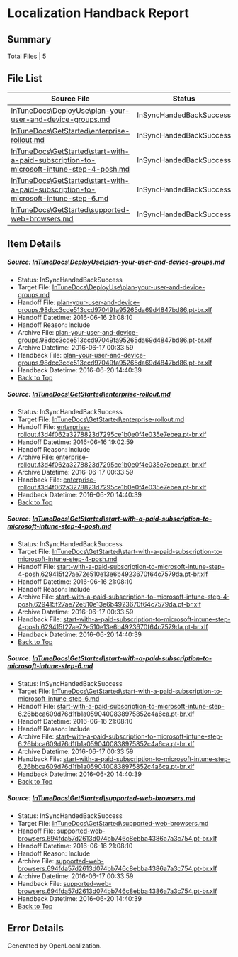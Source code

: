 # <a name='report-top'></a> Localization Handback Report

## Summary
 Total Files | 5

## File List
 Source File | Status | Details 
 ----------- | ------ | ------- 
 [InTuneDocs\DeployUse\plan-your-user-and-device-groups.md](https://github.com/Microsoft/IntuneDocs-pr/blob/82ab2dbfada6c0745195da149d5f0dc1948ceb92/InTuneDocs/DeployUse/plan-your-user-and-device-groups.md) | InSyncHandedBackSuccess | [Details](#e89d8384532b994d810649fc07c698237e2f3cec212)
 [InTuneDocs\GetStarted\enterprise-rollout.md](https://github.com/Microsoft/IntuneDocs-pr/blob/749f44d716491483783dbc1413ba4d439342a76d/InTuneDocs/GetStarted/enterprise-rollout.md) | InSyncHandedBackSuccess | [Details](#baec26939027810af3bd21c6fb49919af229ef40492)
 [InTuneDocs\GetStarted\start-with-a-paid-subscription-to-microsoft-intune-step-4-posh.md](https://github.com/Microsoft/IntuneDocs-pr/blob/2847c9af38ae0ddddc8d76d548ae7abddc63e4c1/InTuneDocs/GetStarted/start-with-a-paid-subscription-to-microsoft-intune-step-4-posh.md) | InSyncHandedBackSuccess | [Details](#e0eca2ecc9948c7caf15d5df5e6e106428b8b964525)
 [InTuneDocs\GetStarted\start-with-a-paid-subscription-to-microsoft-intune-step-6.md](https://github.com/Microsoft/IntuneDocs-pr/blob/2847c9af38ae0ddddc8d76d548ae7abddc63e4c1/InTuneDocs/GetStarted/start-with-a-paid-subscription-to-microsoft-intune-step-6.md) | InSyncHandedBackSuccess | [Details](#b3b65a1fd1e426bf566f39382321a29e913f102c528)
 [InTuneDocs\GetStarted\supported-web-browsers.md](https://github.com/Microsoft/IntuneDocs-pr/blob/2847c9af38ae0ddddc8d76d548ae7abddc63e4c1/InTuneDocs/GetStarted/supported-web-browsers.md) | InSyncHandedBackSuccess | [Details](#2524ff0c6139029b162fd58ed209e2d1c284df76533)

## Item Details
##### <a name='e89d8384532b994d810649fc07c698237e2f3cec212'></a> Source: [InTuneDocs\DeployUse\plan-your-user-and-device-groups.md](https://github.com/Microsoft/IntuneDocs-pr/blob/82ab2dbfada6c0745195da149d5f0dc1948ceb92/InTuneDocs/DeployUse/plan-your-user-and-device-groups.md)
* Status: InSyncHandedBackSuccess
* Target File: [InTuneDocs\DeployUse\plan-your-user-and-device-groups.md](https://github.com/Microsoft/IntuneDocs-pr.pt-br/blob/51a7ecd4725186b5bf04451abaebde232ad93b76/InTuneDocs/DeployUse/plan-your-user-and-device-groups.md)
* Handoff File: [plan-your-user-and-device-groups.98dcc3cde513ccd97049fa95265da69d4847bd86.pt-br.xlf](https://github.com/Microsoft/EM.handoff/blob/982588de8d33663342ff3e760269f4a85db5f87a/ol-handoff/Microsoft/IntuneDocs-pr.pt-br/master/plan-your-user-and-device-groups.98dcc3cde513ccd97049fa95265da69d4847bd86.pt-br.xlf)
* Handoff Datetime: 2016-06-16 21:08:10
* Handoff Reason: Include
* Archive File: [plan-your-user-and-device-groups.98dcc3cde513ccd97049fa95265da69d4847bd86.pt-br.xlf](https://github.com/Microsoft/EM.handoff/blob/72bfa654078b954248d394d9b5c56d4a1a798fbf/ol-handoff/Microsoft/IntuneDocs-pr.pt-br/master/archive/plan-your-user-and-device-groups.98dcc3cde513ccd97049fa95265da69d4847bd86.pt-br.xlf)
* Archive Datetime: 2016-06-17 00:33:59
* Handback File: [plan-your-user-and-device-groups.98dcc3cde513ccd97049fa95265da69d4847bd86.pt-br.xlf](https://github.com/Microsoft/EM.handback/blob/35a71820b41a47e5522a70d972758f8588fd74e5/ol-handback/Microsoft/IntuneDocs-pr.pt-br/master/plan-your-user-and-device-groups.98dcc3cde513ccd97049fa95265da69d4847bd86.pt-br.xlf)
* Handback Datetime: 2016-06-20 14:40:39
* [Back to Top](#report-top)

##### <a name='baec26939027810af3bd21c6fb49919af229ef40492'></a> Source: [InTuneDocs\GetStarted\enterprise-rollout.md](https://github.com/Microsoft/IntuneDocs-pr/blob/749f44d716491483783dbc1413ba4d439342a76d/InTuneDocs/GetStarted/enterprise-rollout.md)
* Status: InSyncHandedBackSuccess
* Target File: [InTuneDocs\GetStarted\enterprise-rollout.md](https://github.com/Microsoft/IntuneDocs-pr.pt-br/blob/51a7ecd4725186b5bf04451abaebde232ad93b76/InTuneDocs/GetStarted/enterprise-rollout.md)
* Handoff File: [enterprise-rollout.f3d4f062a3278823d7295ce1b0e0f4e035e7ebea.pt-br.xlf](https://github.com/Microsoft/EM.handoff/blob/99a482f9c93d8022d76af55e02b9157c006facc6/ol-handoff/Microsoft/IntuneDocs-pr.pt-br/master/enterprise-rollout.f3d4f062a3278823d7295ce1b0e0f4e035e7ebea.pt-br.xlf)
* Handoff Datetime: 2016-06-16 19:02:59
* Handoff Reason: Include
* Archive File: [enterprise-rollout.f3d4f062a3278823d7295ce1b0e0f4e035e7ebea.pt-br.xlf](https://github.com/Microsoft/EM.handoff/blob/72bfa654078b954248d394d9b5c56d4a1a798fbf/ol-handoff/Microsoft/IntuneDocs-pr.pt-br/master/archive/enterprise-rollout.f3d4f062a3278823d7295ce1b0e0f4e035e7ebea.pt-br.xlf)
* Archive Datetime: 2016-06-17 00:33:59
* Handback File: [enterprise-rollout.f3d4f062a3278823d7295ce1b0e0f4e035e7ebea.pt-br.xlf](https://github.com/Microsoft/EM.handback/blob/35a71820b41a47e5522a70d972758f8588fd74e5/ol-handback/Microsoft/IntuneDocs-pr.pt-br/master/enterprise-rollout.f3d4f062a3278823d7295ce1b0e0f4e035e7ebea.pt-br.xlf)
* Handback Datetime: 2016-06-20 14:40:39
* [Back to Top](#report-top)

##### <a name='e0eca2ecc9948c7caf15d5df5e6e106428b8b964525'></a> Source: [InTuneDocs\GetStarted\start-with-a-paid-subscription-to-microsoft-intune-step-4-posh.md](https://github.com/Microsoft/IntuneDocs-pr/blob/2847c9af38ae0ddddc8d76d548ae7abddc63e4c1/InTuneDocs/GetStarted/start-with-a-paid-subscription-to-microsoft-intune-step-4-posh.md)
* Status: InSyncHandedBackSuccess
* Target File: [InTuneDocs\GetStarted\start-with-a-paid-subscription-to-microsoft-intune-step-4-posh.md](https://github.com/Microsoft/IntuneDocs-pr.pt-br/blob/51a7ecd4725186b5bf04451abaebde232ad93b76/InTuneDocs/GetStarted/start-with-a-paid-subscription-to-microsoft-intune-step-4-posh.md)
* Handoff File: [start-with-a-paid-subscription-to-microsoft-intune-step-4-posh.629415f27ae72e510e13e6b4923670f64c7579da.pt-br.xlf](https://github.com/Microsoft/EM.handoff/blob/982588de8d33663342ff3e760269f4a85db5f87a/ol-handoff/Microsoft/IntuneDocs-pr.pt-br/master/start-with-a-paid-subscription-to-microsoft-intune-step-4-posh.629415f27ae72e510e13e6b4923670f64c7579da.pt-br.xlf)
* Handoff Datetime: 2016-06-16 21:08:10
* Handoff Reason: Include
* Archive File: [start-with-a-paid-subscription-to-microsoft-intune-step-4-posh.629415f27ae72e510e13e6b4923670f64c7579da.pt-br.xlf](https://github.com/Microsoft/EM.handoff/blob/72bfa654078b954248d394d9b5c56d4a1a798fbf/ol-handoff/Microsoft/IntuneDocs-pr.pt-br/master/archive/start-with-a-paid-subscription-to-microsoft-intune-step-4-posh.629415f27ae72e510e13e6b4923670f64c7579da.pt-br.xlf)
* Archive Datetime: 2016-06-17 00:33:59
* Handback File: [start-with-a-paid-subscription-to-microsoft-intune-step-4-posh.629415f27ae72e510e13e6b4923670f64c7579da.pt-br.xlf](https://github.com/Microsoft/EM.handback/blob/35a71820b41a47e5522a70d972758f8588fd74e5/ol-handback/Microsoft/IntuneDocs-pr.pt-br/master/start-with-a-paid-subscription-to-microsoft-intune-step-4-posh.629415f27ae72e510e13e6b4923670f64c7579da.pt-br.xlf)
* Handback Datetime: 2016-06-20 14:40:39
* [Back to Top](#report-top)

##### <a name='b3b65a1fd1e426bf566f39382321a29e913f102c528'></a> Source: [InTuneDocs\GetStarted\start-with-a-paid-subscription-to-microsoft-intune-step-6.md](https://github.com/Microsoft/IntuneDocs-pr/blob/2847c9af38ae0ddddc8d76d548ae7abddc63e4c1/InTuneDocs/GetStarted/start-with-a-paid-subscription-to-microsoft-intune-step-6.md)
* Status: InSyncHandedBackSuccess
* Target File: [InTuneDocs\GetStarted\start-with-a-paid-subscription-to-microsoft-intune-step-6.md](https://github.com/Microsoft/IntuneDocs-pr.pt-br/blob/51a7ecd4725186b5bf04451abaebde232ad93b76/InTuneDocs/GetStarted/start-with-a-paid-subscription-to-microsoft-intune-step-6.md)
* Handoff File: [start-with-a-paid-subscription-to-microsoft-intune-step-6.26bbca609d76d1fb1a0590400838975852c4a6ca.pt-br.xlf](https://github.com/Microsoft/EM.handoff/blob/982588de8d33663342ff3e760269f4a85db5f87a/ol-handoff/Microsoft/IntuneDocs-pr.pt-br/master/start-with-a-paid-subscription-to-microsoft-intune-step-6.26bbca609d76d1fb1a0590400838975852c4a6ca.pt-br.xlf)
* Handoff Datetime: 2016-06-16 21:08:10
* Handoff Reason: Include
* Archive File: [start-with-a-paid-subscription-to-microsoft-intune-step-6.26bbca609d76d1fb1a0590400838975852c4a6ca.pt-br.xlf](https://github.com/Microsoft/EM.handoff/blob/72bfa654078b954248d394d9b5c56d4a1a798fbf/ol-handoff/Microsoft/IntuneDocs-pr.pt-br/master/archive/start-with-a-paid-subscription-to-microsoft-intune-step-6.26bbca609d76d1fb1a0590400838975852c4a6ca.pt-br.xlf)
* Archive Datetime: 2016-06-17 00:33:59
* Handback File: [start-with-a-paid-subscription-to-microsoft-intune-step-6.26bbca609d76d1fb1a0590400838975852c4a6ca.pt-br.xlf](https://github.com/Microsoft/EM.handback/blob/35a71820b41a47e5522a70d972758f8588fd74e5/ol-handback/Microsoft/IntuneDocs-pr.pt-br/master/start-with-a-paid-subscription-to-microsoft-intune-step-6.26bbca609d76d1fb1a0590400838975852c4a6ca.pt-br.xlf)
* Handback Datetime: 2016-06-20 14:40:39
* [Back to Top](#report-top)

##### <a name='2524ff0c6139029b162fd58ed209e2d1c284df76533'></a> Source: [InTuneDocs\GetStarted\supported-web-browsers.md](https://github.com/Microsoft/IntuneDocs-pr/blob/2847c9af38ae0ddddc8d76d548ae7abddc63e4c1/InTuneDocs/GetStarted/supported-web-browsers.md)
* Status: InSyncHandedBackSuccess
* Target File: [InTuneDocs\GetStarted\supported-web-browsers.md](https://github.com/Microsoft/IntuneDocs-pr.pt-br/blob/51a7ecd4725186b5bf04451abaebde232ad93b76/InTuneDocs/GetStarted/supported-web-browsers.md)
* Handoff File: [supported-web-browsers.694fda57d2613d074bb746c8ebba4386a7a3c754.pt-br.xlf](https://github.com/Microsoft/EM.handoff/blob/982588de8d33663342ff3e760269f4a85db5f87a/ol-handoff/Microsoft/IntuneDocs-pr.pt-br/master/supported-web-browsers.694fda57d2613d074bb746c8ebba4386a7a3c754.pt-br.xlf)
* Handoff Datetime: 2016-06-16 21:08:10
* Handoff Reason: Include
* Archive File: [supported-web-browsers.694fda57d2613d074bb746c8ebba4386a7a3c754.pt-br.xlf](https://github.com/Microsoft/EM.handoff/blob/72bfa654078b954248d394d9b5c56d4a1a798fbf/ol-handoff/Microsoft/IntuneDocs-pr.pt-br/master/archive/supported-web-browsers.694fda57d2613d074bb746c8ebba4386a7a3c754.pt-br.xlf)
* Archive Datetime: 2016-06-17 00:33:59
* Handback File: [supported-web-browsers.694fda57d2613d074bb746c8ebba4386a7a3c754.pt-br.xlf](https://github.com/Microsoft/EM.handback/blob/35a71820b41a47e5522a70d972758f8588fd74e5/ol-handback/Microsoft/IntuneDocs-pr.pt-br/master/supported-web-browsers.694fda57d2613d074bb746c8ebba4386a7a3c754.pt-br.xlf)
* Handback Datetime: 2016-06-20 14:40:39
* [Back to Top](#report-top)


## Error Details

Generated by OpenLocalization.
